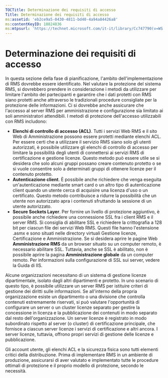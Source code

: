 ```yaml
---
TOCTitle: Determinazione dei requisiti di accesso
Title: Determinazione dei requisiti di accesso
ms:assetid: 'eb2ce9a5-0430-4811-bd40-4a94a84426a8'
ms:contentKeyID: 18824836
ms:mtpsurl: 'https://technet.microsoft.com/it-it/library/Cc747790(v=WS.10)'
---
```


Determinazione dei requisiti di accesso
=======================================

In questa sezione della fase di pianificazione, l'ambito dell'implementazione di RMS dovrebbe essere identificato. Nel valutare la protezione del sistema RMS, si dovrebbero prendere in considerazione i metodi da utilizzare per limitare l'ambito dei partecipanti e garantire che i dati protetti con RMS siano protetti anche attraverso le tradizionali procedure consigliate per la protezione delle informazioni. Ci si dovrebbe anche assicurare che l'accesso al server RMS per amministrazione e configurazione sia limitato ai soli amministratori attendibili. I metodi di protezione dell'accesso utilizzabili con RMS includono:

-   **Elenchi di controllo di accesso (ACL)**. Tutti i servizi Web RMS e il sito Web di Amministrazione possono essere protetti mediante elenchi ACL. Per essere certi che a utilizzare il servizio RMS siano solo gli utenti autorizzati, è possibile utilizzare gli elenchi di controllo di accesso per limitare la possibilità degli utenti di connettersi ai servizi RMS di certificazione e gestione licenze. Questo metodo può essere utile se si desidera che solo alcuni gruppi possano creare contenuto protetto o se si vuole consentire solo a determinati gruppi di ottenere licenze per il contenuto protetto.
-   **Autenticazione client**. È possibile anche richiedere che venga eseguita un'autenticazione mediante smart card o un altro tipo di autenticazione client quando un utente cerca di acquisire una licenza d'uso o un certificato. Questo metodo contribuisce a ridurre la possibilità che un utente non autorizzato apra i contenuti sfruttando la sessione di un utente autorizzato.
-   **Secure Sockets Layer**. Per fornire un livello di protezione aggiuntivo, è possibile anche richiedere una connessione SSL fra i client RMS e il server RMS. Si consiglia di abilitare SSL e richiedere la crittografia a 128 bit per ciascun file dei servizi Web RMS. Questi file hanno l'estensione .asmx e sono situati nelle directory virtuali Gestione licenze, Certificazione e Amministrazione. Se si desidera aprire le pagine Web **Amministrazione RMS** da un browser situato su un computer remoto, è necessario abilitare SSL. Tuttavia, anche se SSL è abilitato, non è possibile aprire la pagina **Amministrazione globale** da un computer remoto.
    Per informazioni sulla configurazione di SSL sui server, vedere la Guida di IIS.

Alcune organizzazioni necessitano di un sistema di gestione licenze dipartimentale, isolato dagli altri dipartimenti e protetto. In uno scenario di questo tipo, è possibile utilizzare un server RMS per istituire criteri di gestione dei diritti sulle informazioni. Se all'interno della propria organizzazione esiste un dipartimento o una divisione che controlla contenuti estremamente riservati, si può valutare l'opportunità di configurare un server o un cluster licenze separato per gestire la concessione in licenza e la pubblicazione dei contenuti in modo separato dal resto dell'organizzazione. Un server licenze è registrato in modo subordinato rispetto al server (o cluster) di certificazione principale, che fornisce a ciascun server licenze i servizi di certificazione e altri ancora. I server licenze, tuttavia, offrono propri servizi di gestione delle licenze e pubblicazione.

Gli account utente, gli elenchi ACL e la sicurezza fisica sono tutti elementi critici della distribuzione. Prima di implementare RMS in un ambiente di produzione, assicurarsi di aver valutato e implementato tutte le procedure ottimali di protezione e il proprio modello di protezione, secondo le necessità.
